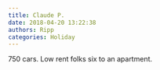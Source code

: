 ```yaml
---
title: Claude P.
date: 2018-04-20 13:22:38
authors: Ripp
categories: Holiday
---
```


 750 cars. Low rent folks six to an apartment.
